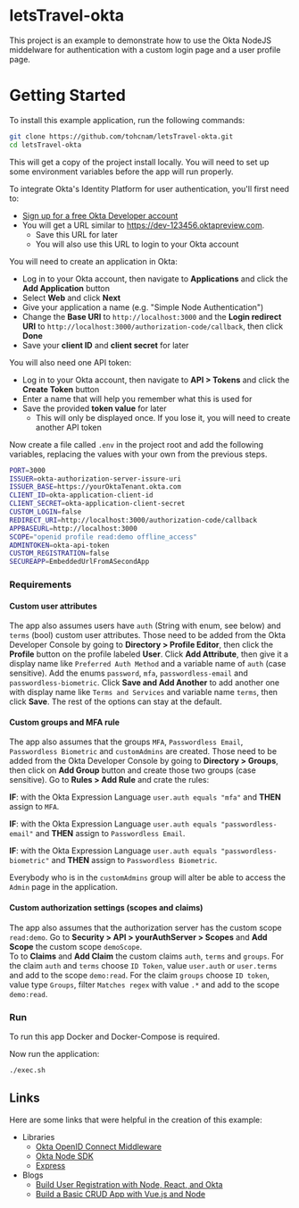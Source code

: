 # letsTravel-okta
This project is an example to demonstrate how to use the Okta NodeJS middelware for authentication with a custom login page and a user profile page. 

# Getting Started
To install this example application, run the following commands:
```bash
git clone https://github.com/tohcnam/letsTravel-okta.git
cd letsTravel-okta
```

This will get a copy of the project install locally. You will need to set up some environment variables before the app will run properly.

To integrate Okta's Identity Platform for user authentication, you'll first need to:

* [Sign up for a free Okta Developer account](https://www.okta.com/developer/signup/)
* You will get a URL similar to https://dev-123456.oktapreview.com.
  * Save this URL for later
  * You will also use this URL to login to your Okta account

You will need to create an application in Okta:

* Log in to your Okta account, then navigate to **Applications** and click the **Add Application** button
* Select **Web** and click **Next**
* Give your application a name (e.g. "Simple Node Authentication")
* Change the **Base URI** to `http://localhost:3000` and the **Login redirect URI** to `http://localhost:3000/authorization-code/callback`, then click **Done**
* Save your **client ID** and **client secret** for later

You will also need one API token:

* Log in to your Okta account, then navigate to **API > Tokens** and click the **Create Token** button
* Enter a name that will help you remember what this is used for
* Save the provided **token value** for later
  * This will only be displayed once. If you lose it, you will need to create another API token

Now create a file called `.env` in the project root and add the following variables, replacing the values with your own from the previous steps.

```bash
PORT=3000
ISSUER=okta-authorization-server-issure-uri
ISSUER_BASE=https://yourOktaTenant.okta.com
CLIENT_ID=okta-application-client-id
CLIENT_SECRET=okta-application-client-secret
CUSTOM_LOGIN=false
REDIRECT_URI=http://localhost:3000/authorization-code/callback
APPBASEURL=http://localhost:3000
SCOPE="openid profile read:demo offline_access"
ADMINTOKEN=okta-api-token
CUSTOM_REGISTRATION=false
SECUREAPP=EmbeddedUrlFromASecondApp
```

### Requirements

#### Custom user attributes

The app also assumes users have `auth` (String with enum, see below) and `terms` (bool) custom user attributes. Those need to be added from the Okta Developer Console by going to **Directory > Profile Editor**, then click the **Profile** button on the profile labeled **User**. Click **Add Attribute**, then give it a display name like `Preferred Auth Method` and a variable name of `auth` (case sensitive). Add the enums `password`, `mfa`, `passwordless-email` and `passwordless-biometric`. Click **Save and Add Another** to add another one with display name like `Terms and Services` and variable name `terms`, then click **Save**. The rest of the options can stay at the default. 

#### Custom groups and MFA rule

The app also assumes that the groups `MFA`, `Passwordless Email`, `Passwordless Biometric` and `customAdmins` are created. Those need to be added from the Okta Developer Console by going to **Directory > Groups**, then click on **Add Group** button and create those two groups (case sensitive). Go to **Rules > Add Rule** and crate the rules:

**IF**: with the Okta Expression Language `user.auth equals "mfa"` and **THEN** assign to `MFA`.  

**IF**: with the Okta Expression Language `user.auth equals "passwordless-email"` and **THEN** assign to `Passwordless Email`.  

**IF**: with the Okta Expression Language `user.auth equals "passwordless-biometric"` and **THEN** assign to `Passwordless Biometric`.  

Everybody who is in the `customAdmins` group will alter be able to access the `Admin` page in the application. 

#### Custom authorization settings (scopes and claims)

The app also assumes that the authorization server has the custom scope `read:demo`. Go to **Security > API > yourAuthServer > Scopes** and **Add Scope** the custom scope `demoScope`.  
To to **Claims** and **Add Claim** the custom claims `auth`, `terms` and `groups`. For the claim `auth` and `terms` choose `ID Token`, value `user.auth` or `user.terms` and add to the scope `demo:read`. For the claim `groups` choose `ID token`, value type `Groups`, filter `Matches regex` with value `.*` and add to the scope `demo:read`. 

### Run

To run this app Docker and Docker-Compose is required. 

Now run the application:
```bash
./exec.sh
```

## Links

Here are some links that were helpful in the creation of this example:

* Libraries
  * [Okta OpenID Connect Middleware](https://github.com/okta/okta-oidc-js/tree/master/packages/oidc-middleware)
  * [Okta Node SDK](https://github.com/okta/okta-sdk-nodejs)
  * [Express](https://github.com/expressjs/express)
* Blogs
  * [Build User Registration with Node, React, and Okta](https://developer.okta.com/blog/2018/02/06/build-user-registration-with-node-react-and-okta)
  * [Build a Basic CRUD App with Vue.js and Node](https://developer.okta.com/blog/2018/02/15/build-crud-app-vuejs-node)
